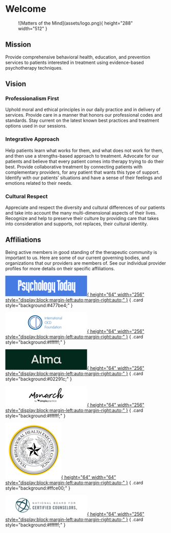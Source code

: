 # Welcome

<figure markdown>
![Matters of the Mind](assets/logo.png){ height="288" width="512" }
  <figcaption></figcaption>
</figure>

## Mission

Provide comprehensive behavioral health, education, and prevention services to patients interested in treatment using evidence-based psychotherapy techniques.

## Vision

### Professionalism First

Uphold moral and ethical principles in our daily practice and in delivery of services. Provide care in a manner that honors our professional codes and standards. Stay current on the latest known best practices and treatment options used in our sessions.

### Integrative Approach

Help patients learn what works for them, and what does not work for them, and then use a strengths-based approach to treatment.
Advocate for our patients and believe that every patient comes into therapy trying to do their best.
Provide collaborative treatment by connecting patients with complementary providers, for any patient that wants this type of support.
Identify with our patients’ situations and have a sense of their feelings and emotions related to their needs.

### Cultural Respect

Appreciate and respect the diversity and cultural differences of our patients and take into account the many multi-dimensional aspects of their lives. Recognize and help to preserve their culture by providing care that takes into consideration and supports, not replaces, their cultural identity.

## Affiliations

Being active members in good standing of the therapeutic community is important to us. Here are some of our current governing bodies, and organizations that our providers are members of. See our individual provider profiles for more details on their specific affiliations.

<div class="grid" markdown>

[![Psychology Today](assets/pt-logo.png){ height="64" width="256" style="display:block;margin-left:auto;margin-right:auto;" }](https://www.psychologytoday.com/us)
{ .card style="background:#477be4;" }

[![International OCD Foundation](assets/ocd-foundation.png){ height="64" width="256" style="display:block;margin-left:auto;margin-right:auto;" }](https://iocdf.org)
{ .card style="background:#ffffff;" }

[![Alma](assets/alma-logo.png){ height="64" width="256" style="display:block;margin-left:auto;margin-right:auto;" }](https://helloalma.com)
{ .card style="background:#02291c;" }

[![Monarch](assets/monarch.png){ height="64" width="256" style="display:block;margin-left:auto;margin-right:auto;" }](https://meetmonarch.com)
{ .card style="background:#ffffff;" }

[![Texas Behavioral Health Executive Council](assets/txbhec.png){ height="64" width="64" style="display:block;margin-left:auto;margin-right:auto;" }](https://www.bhec.texas.gov/texas-state-board-of-examiners-of-professional-counselors/index.html)
{ .card style="background:#ffce00;" }

[![National Board for Certified Counselors](assets/nbcc.png){ height="64" width="256" style="display:block;margin-left:auto;margin-right:auto;" }](https://nbcc.org/)
{ .card style="background:#ffffff;" }

</div>

